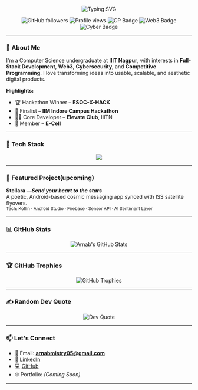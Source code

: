 <!-- GitHub Banner -->
<!-- Typing SVG Banner (wrapped correctly) -->
<div>
<p align="center">
  <img src="https://readme-typing-svg.demolab.com?font=Fira+Code&duration=3000&pause=1000&color=00F7FF&center=true&vCenter=true&multiline=true&width=700&height=100&lines=Hi+I'm+Arnab+Mistry;CS+Undergrad+at+IIIT+Nagpur;Full-Stack+Dev+%7C+Web3+%7C+Cybersecurity" alt="Typing SVG" />
</p>
</div>
<p align="center">
  <img src="https://img.shields.io/github/followers/arnabmistry?label=Followers&style=social" alt="GitHub followers">
  <img src="https://komarev.com/ghpvc/?username=arnabmistry&label=Profile+Views&color=0e75b6&style=flat" alt="Profile views" />
  <img src="https://img.shields.io/badge/CodeChef-⭐%20%20CP-orange" alt="CP Badge"/>
  <img src="https://img.shields.io/badge/Web3-Enthusiast-blueviolet" alt="Web3 Badge"/>
  <img src="https://img.shields.io/badge/Cybersecurity-Explorer-darkred" alt="Cyber Badge"/>
</p>

---

### 👋 About Me

I'm a Computer Science undergraduate at **IIIT Nagpur**, with interests in **Full-Stack Development**, **Web3**, **Cybersecurity**, and **Competitive Programming**. I love transforming ideas into usable, scalable, and aesthetic digital products.

**Highlights:**
- 🏆 Hackathon Winner – **ESOC-X-HACK**
- 🎯 Finalist – **IIM Indore Campus Hackathon**
- 👨‍💻 Core Developer – **Elevate Club**, IIITN
- 💼 Member – **E-Cell**

---

### 🧰 Tech Stack

<p align="center">
  <img src="https://skillicons.dev/icons?i=cpp,java,js,html,css,tailwind,react,nextjs,flutter,dart,nodejs,express,mongodb,firebase,git,github,figma,linux,postman" />
</p>

---

### 📱 Featured Project(upcoming)

**Stellara —*Send your heart to the stars***  
A poetic, Android-based cosmic messaging app synced with ISS satellite flyovers.  
<sub>Tech: Kotlin · Android Studio · Firebase · Sensor API · AI Sentiment Layer</sub>

---

### 📊 GitHub Stats

<p align="center">
  <img src="https://github-readme-stats.vercel.app/api?username=ArnabMistry&show_icons=true&theme=tokyonight" alt="Arnab's GitHub Stats" />
</p>

---

### 🏆 GitHub Trophies

<p align="center">
  <img src="https://github-profile-trophy.vercel.app/?username=arnabmistry&theme=tokyonight&no-frame=true&column=7&margin-w=5" alt="GitHub Trophies" />
</p>

---

### ✍️ Random Dev Quote

<p align="center">
  <img src="https://quotes-github-readme.vercel.app/api?type=horizontal&theme=dark" alt="Dev Quote" />
</p>

---

### 📫 Let's Connect

- 📧 Email: **arnabmistry05@gmail.com**  
- 🔗 [LinkedIn](https://www.linkedin.com/in/arnabmistry)  
- 💻 [GitHub](https://github.com/ArnabMistry)  
- 🌐 Portfolio: *(Coming Soon)*

---

